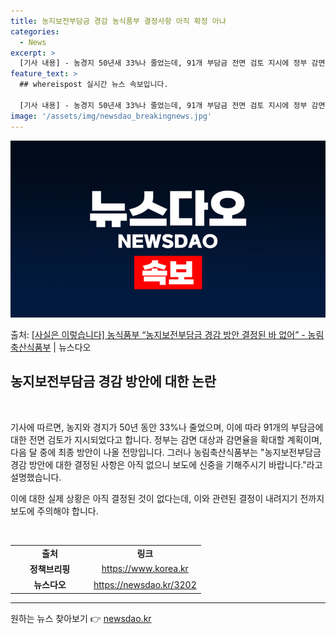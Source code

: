 ```yaml
---
title: 농지보전부담금 경감 농식품부 결정사항 아직 확정 아냐
categories:
  - News
excerpt: >
  [기사 내용] - 농경지 50년새 33%나 줄었는데, 91개 부담금 전면 검토 지시에 정부 감면대상감면율 확…
feature_text: >
  ## whereispost 실시간 뉴스 속보입니다.

  [기사 내용] - 농경지 50년새 33%나 줄었는데, 91개 부담금 전면 검토 지시에 정부 감면대상감면율 확…
image: '/assets/img/newsdao_breakingnews.jpg'
---
```


![뉴스다오 속보](/assets/img/newsdao_breakingnews.jpg)

<p>출처: <a href="https://newsdao.kr/3202" rel="dofollow">[사실은 이렇습니다] 농식품부 “농지보전부담금 경감 방안 결정된 바 없어” - 농림축산식품부</a> | 뉴스다오</p>

<h2 data-ke-size="size26">농지보전부담금 경감 방안에 대한 논란</h2>
<p data-ke-size="size16">&nbsp;</p>

기사에 따르면, 농지와 경지가 50년 동안 33%나 줄었으며, 이에 따라 91개의 부담금에 대한 전면 검토가 지시되었다고 합니다. 정부는 감면 대상과 감면율을 확대할 계획이며, 다음 달 중에 최종 방안이 나올 전망입니다. 그러나 농림축산식품부는 "농지보전부담금 경감 방안에 대한 결정된 사항은 아직 없으니 보도에 신중을 기해주시기 바랍니다."라고 설명했습니다.

이에 대한 실제 상황은 아직 결정된 것이 없다는데, 이와 관련된 결정이 내려지기 전까지 보도에 주의해야 합니다.

<p data-ke-size="size16">&nbsp;</p>

<table>
  <colgroup>
    <col width="126" />
    <col width="110" />
  </colgroup>
  <tbody>
    <tr>
      <td style="text-align: center; height: 17px;"><b>출처</b></td>
      <td style="text-align: center; height: 17px;"><b>링크</b></td>
    </tr>
    <tr>
      <td style="text-align: center; height: 17px;"><b>정책브리핑</b></td>
      <td style="text-align: center; height: 17px;"><a href="https://https://www.korea.kr/">https://www.korea.kr</a></td>
    </tr>
    <tr>
      <td style="text-align: center; height: 17px;"><b>뉴스다오</b></td>
      <td style="text-align: center; height: 17px;"><a href="https://newsdao.kr/3202">https://newsdao.kr/3202</a></td>
    </tr>
  </tbody>
</table>
<hr> 

원하는 뉴스 찾아보기 👉 <a href="https://newsdao.kr" rel="dofollow">newsdao.kr</a>


